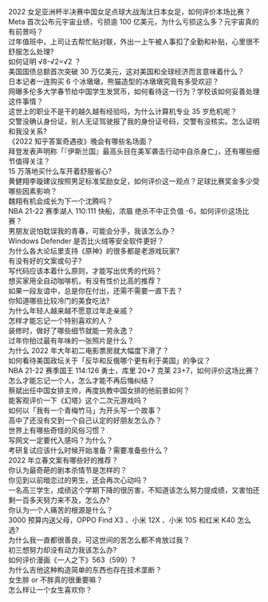 2022 女足亚洲杯半决赛中国女足点球大战淘汰日本女足，如何评价本场比赛？  
Meta 首次公布元宇宙业绩，亏损逾 100 亿美元，为什么亏损这么多？元宇宙真的有前景吗？  
过年值班中，上司让去帮忙贴对联，外出一上午被人事扣了全勤和补贴，心里很不舒服怎么处理?  
如何证明 √8-√2=√2 ？  
美国国债总额首次突破 30 万亿美元，这对美国和全球经济而言意味着什么？  
日本记者一连购买 6 个冰墩墩，熊猫造型的冰墩墩究竟有多受欢迎？  
网曝多伦多大学春节给中国学生发冥币，如何看待这一行为？学校该如何妥善处理这件事情？  
这世上的职业不是干的越久越有经验吗，为什么计算机专业 35 岁危机呢？  
交警没确认身份证，别人无证驾驶报了我的身份证号码，交警有没核实。怎么证明和我没关系?  
《2022 知乎答案奇遇夜》晚会有哪些名场面？  
拜登发表声明称「『伊斯兰国』最高头目在美军袭击行动中自杀身亡」，还有哪些细节值得关注？  
15 万落地买什么车开着舒服省心?  
黄健翔李璇建议按照男足标准奖励女足，如何评价这一观点？足球比赛奖金多少受哪些因素影响？  
魏翔有机会成长为下一个沈腾吗？  
NBA 21-22 赛季湖人 110:111 快船，浓眉 绝杀不中正负值 -6，如何评价这场比赛？  
男朋友说怕耽误我的青春，可能会分手，我该怎么办？  
Windows Defender 是否比火绒等安全软件更好？  
为什么各大论坛里支持《原神》的很多都是老游戏玩家?  
有没有好的文案或句子?  
写代码应该本着什么原则，才能写出优秀的代码？  
想买家用全自动咖啡机，有没有性价比高的推荐？  
如果一段友谊中，总是你在付出，还需不需要一直下去？  
你知道哪些比较冷门的美食吃法?  
为什么年轻人越来越不愿意过年走亲戚？  
怎样才能忘记一个特别喜欢的人？  
装修时，做好了哪些细节就能一劳永逸？  
过年你拍过最有年味的一张照片是什么？  
为什么 2022 年大年初二电影票房就大幅度下滑了？  
如何看待美国政坛关于「反华和反俄哪个更有利于美国」的争议？  
NBA 21-22 赛季国王 114:126 勇士，库里 20+7 克莱 23+7，如何评价这场比赛？  
怎么才能忘记一个人，怎么才能不再后悔纠结？  
蔡斌出任中国女排主帅，再度执教中国女排的他前景如何？  
能客观评价一下《幻塔》这个二次元游戏吗？  
如何以「我有一个青梅竹马」为开头写一个故事？  
高中了还没有交到一个自己认定的好朋友怎么办？  
世界上有哪些奇怪的风俗习惯？  
写网文一定要代入感吗？为什么？  
考研复试应该什么时候开始准备？需要准备些什么？  
2022 年立春文案有哪些好的推荐？  
你认为最奇葩的剧本杀情节是怎样的？  
你见到以前暗恋过的男生，还会再次心动吗？  
一名高三学生，成绩这个学期下降的很厉害，不知道该怎么努力提成绩，又害怕还剩一百多天努力来不及，怎么办?  
你认为一个人痛苦的根源是什么？  
3000 预算内送父母，OPPO Find X3 、小米 12X 、小米 10S 和红米 K40 怎么选?  
为什么我一直都很善良，可这世间的苦怎么都不肯放过我？  
初三想努力却没有动力我该怎么办?  
如何评价漫画《一人之下》563（599）?  
为什么吉他这种构造简单的东西也存在技术垄断？  
女生胖 or 不胖真的很重要嘛？  
怎么样让一个女生喜欢你？  

